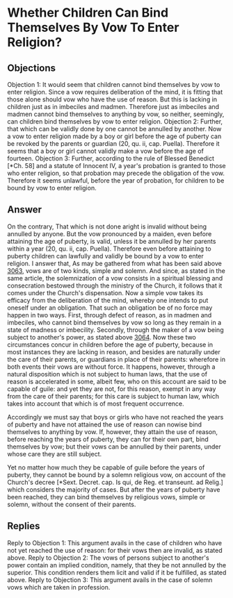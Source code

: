 # Whether Children Can Bind Themselves By Vow To Enter Religion?
## Objections
Objection 1: It would seem that children cannot bind themselves by vow to enter religion. Since a vow requires deliberation of the mind, it is fitting that those alone should vow who have the use of reason. But this is lacking in children just as in imbeciles and madmen. Therefore just as imbeciles and madmen cannot bind themselves to anything by vow, so neither, seemingly, can children bind themselves by vow to enter religion.
Objection 2: Further, that which can be validly done by one cannot be annulled by another. Now a vow to enter religion made by a boy or girl before the age of puberty can be revoked by the parents or guardian (20, qu. ii, cap. Puella). Therefore it seems that a boy or girl cannot validly make a vow before the age of fourteen.
Objection 3: Further, according to the rule of Blessed Benedict [*Ch. 58] and a statute of Innocent IV, a year's probation is granted to those who enter religion, so that probation may precede the obligation of the vow. Therefore it seems unlawful, before the year of probation, for children to be bound by vow to enter religion.
## Answer
On the contrary, That which is not done aright is invalid without being annulled by anyone. But the vow pronounced by a maiden, even before attaining the age of puberty, is valid, unless it be annulled by her parents within a year (20, qu. ii, cap. Puella). Therefore even before attaining to puberty children can lawfully and validly be bound by a vow to enter religion.
I answer that, As may be gathered from what has been said above [3063](A[7]), vows are of two kinds, simple and solemn. And since, as stated in the same article, the solemnization of a vow consists in a spiritual blessing and consecration bestowed through the ministry of the Church, it follows that it comes under the Church's dispensation. Now a simple vow takes its efficacy from the deliberation of the mind, whereby one intends to put oneself under an obligation. That such an obligation be of no force may happen in two ways. First, through defect of reason, as in madmen and imbeciles, who cannot bind themselves by vow so long as they remain in a state of madness or imbecility. Secondly, through the maker of a vow being subject to another's power, as stated above [3064](A[8]). Now these two circumstances concur in children before the age of puberty, because in most instances they are lacking in reason, and besides are naturally under the care of their parents, or guardians in place of their parents: wherefore in both events their vows are without force. It happens, however, through a natural disposition which is not subject to human laws, that the use of reason is accelerated in some, albeit few, who on this account are said to be capable of guile: and yet they are not, for this reason, exempt in any way from the care of their parents; for this care is subject to human law, which takes into account that which is of most frequent occurrence.

Accordingly we must say that boys or girls who have not reached the years of puberty and have not attained the use of reason can nowise bind themselves to anything by vow. If, however, they attain the use of reason, before reaching the years of puberty, they can for their own part, bind themselves by vow; but their vows can be annulled by their parents, under whose care they are still subject.

Yet no matter how much they be capable of guile before the years of puberty, they cannot be bound by a solemn religious vow, on account of the Church's decree [*Sext. Decret. cap. Is qui, de Reg. et transeunt. ad Relig.] which considers the majority of cases. But after the years of puberty have been reached, they can bind themselves by religious vows, simple or solemn, without the consent of their parents.
## Replies
Reply to Objection 1: This argument avails in the case of children who have not yet reached the use of reason: for their vows then are invalid, as stated above.
Reply to Objection 2: The vows of persons subject to another's power contain an implied condition, namely, that they be not annulled by the superior. This condition renders them licit and valid if it be fulfilled, as stated above.
Reply to Objection 3: This argument avails in the case of solemn vows which are taken in profession.